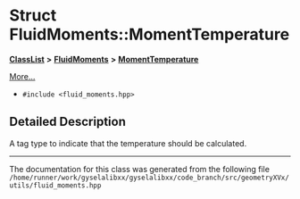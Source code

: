 

# Struct FluidMoments::MomentTemperature



[**ClassList**](annotated.md) **>** [**FluidMoments**](classFluidMoments.md) **>** [**MomentTemperature**](structFluidMoments_1_1MomentTemperature.md)



[More...](#detailed-description)

* `#include <fluid_moments.hpp>`

































































## Detailed Description


A tag type to indicate that the temperature should be calculated. 


    

------------------------------
The documentation for this class was generated from the following file `/home/runner/work/gyselalibxx/gyselalibxx/code_branch/src/geometryXVx/utils/fluid_moments.hpp`

